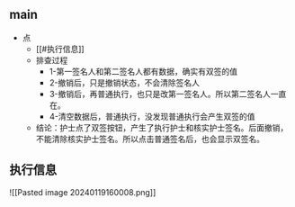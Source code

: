 

## main


- 点
	- [[#执行信息]]
	- 排查过程
		- 1-第一签名人和第二签名人都有数据，确实有双签的值  
		- 2-撤销后，只是撤销状态，不会清除签名人  
		- 3-撤销后，再普通执行，也只是改第一签名人。所以第二签名人一直在。  
		- 4-清空数据后，普通执行，没发现普通执行会产生双签的值  
	- 结论：护士点了双签按钮，产生了执行护士和核实护士签名。后面撤销，不能清除核实护士签名。所以点击普通签名后，也会显示双签名。
  
  


## 执行信息

![[Pasted image 20240119160008.png]]